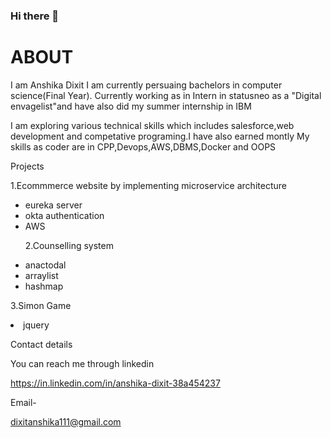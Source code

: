 ### Hi there 👋

# ABOUT
I am Anshika Dixit I am currently persuaing bachelors in computer science(Final Year). Currently working as in Intern in statusneo as a "Digital envagelist"and have also did my summer internship in IBM


I am exploring various technical skills which includes salesforce,web development and competative programing.I have also earned montly 
My skills as coder are in CPP,Devops,AWS,DBMS,Docker and OOPS 


Projects 


1.Ecommmerce website by implementing microservice architecture


<ul>
<li>eureka server</li>
<li>okta authentication</li>
<li>AWS</li>
  
2.Counselling system


<li>anactodal</li>
<li>arraylist</li>
<li>hashmap</li>
</ul>

3.Simon Game 


<li>jquery</li>


Contact details


You can reach me through linkedin 

https://in.linkedin.com/in/anshika-dixit-38a454237


Email-

dixitanshika111@gmail.com



